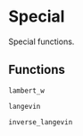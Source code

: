 # Special

Special functions.

## Functions

```@docs
lambert_w
```

```@docs
langevin
```

```@docs
inverse_langevin
```
